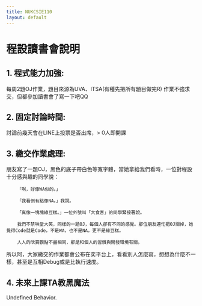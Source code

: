 ```yaml
---
title: NUKCSIE110
layout: default
---
```


# 程設讀書會說明

## 1.	程式能力加強:
每周2題OJ作業，題目來源為UVA、ITSA(有種先把所有題目做完R)
作業不強求交，但都參加讀書會了寫一下吧QQ

## 2.	固定討論時間:
討論前幾天會在LINE上投票是否出席，> 0人即開課

## 3.	繳交作業處理:
朋友寫了一題OJ，黑色的底子帶白色等寬字體，當她拿給我們看時，一位對程設十分感與趣的同學說：

        「啊，好像WA似的。」

        「我看倒有點像NA。」我說。

        「真像一塊塊綠豆糕。」一位外號叫「大食客」的同學緊接著說。

        我們不禁哄堂大笑，同樣的一題OJ，每個人卻有不同的感覺。那位朋友連忙把OJ關掉，她覺得Code就是Code，不是WA，也不是NA，更不是綠豆糕。

        人人的欣賞觀點不盡相同，那是和個人的習慣與開發環境有關。

所以阿，大家繳交的作業都會公布在奕平台上，看看別人怎麼寫，想想為什麼不一樣，甚至是互相Debug或是比執行速度。
## 4. 未來上課TA教黑魔法
Undefined Behavior.

